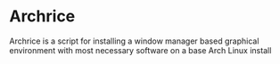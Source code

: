 # Archrice
Archrice is a script for installing a window manager based graphical environment with most necessary software on a base Arch Linux install

